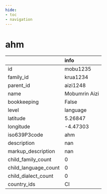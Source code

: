 ```yaml
---
hide:
- toc
- navigation
---
```

# ahm
|                      | info          |
|:---------------------|:--------------|
| id                   | mobu1235      |
| family_id            | krua1234      |
| parent_id            | aizi1248      |
| name                 | Mobumrin Aizi |
| bookkeeping          | False         |
| level                | language      |
| latitude             | 5.26847       |
| longitude            | -4.47303      |
| iso639P3code         | ahm           |
| description          | nan           |
| markup_description   | nan           |
| child_family_count   | 0             |
| child_language_count | 0             |
| child_dialect_count  | 0             |
| country_ids          | CI            |